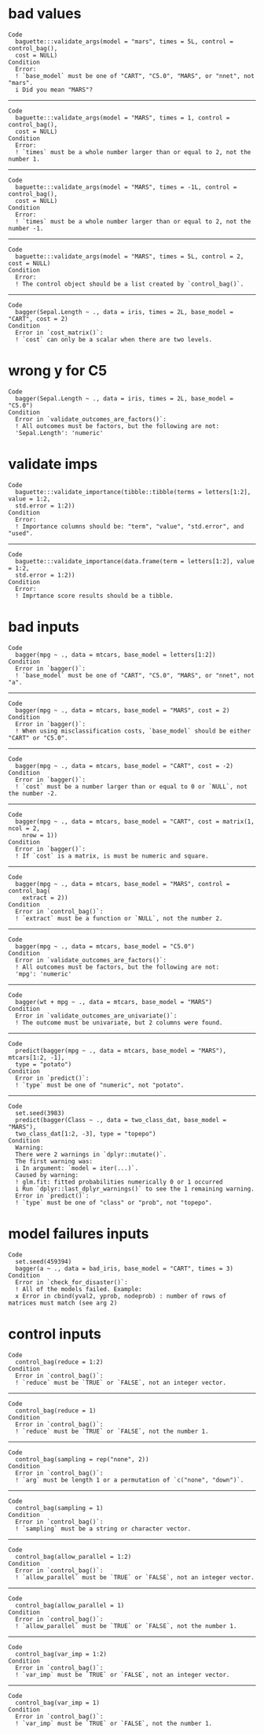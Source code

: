 # bad values

    Code
      baguette:::validate_args(model = "mars", times = 5L, control = control_bag(),
      cost = NULL)
    Condition
      Error:
      ! `base_model` must be one of "CART", "C5.0", "MARS", or "nnet", not "mars".
      i Did you mean "MARS"?

---

    Code
      baguette:::validate_args(model = "MARS", times = 1, control = control_bag(),
      cost = NULL)
    Condition
      Error:
      ! `times` must be a whole number larger than or equal to 2, not the number 1.

---

    Code
      baguette:::validate_args(model = "MARS", times = -1L, control = control_bag(),
      cost = NULL)
    Condition
      Error:
      ! `times` must be a whole number larger than or equal to 2, not the number -1.

---

    Code
      baguette:::validate_args(model = "MARS", times = 5L, control = 2, cost = NULL)
    Condition
      Error:
      ! The control object should be a list created by `control_bag()`.

---

    Code
      bagger(Sepal.Length ~ ., data = iris, times = 2L, base_model = "CART", cost = 2)
    Condition
      Error in `cost_matrix()`:
      ! `cost` can only be a scalar when there are two levels.

# wrong y for C5

    Code
      bagger(Sepal.Length ~ ., data = iris, times = 2L, base_model = "C5.0")
    Condition
      Error in `validate_outcomes_are_factors()`:
      ! All outcomes must be factors, but the following are not:
      'Sepal.Length': 'numeric'

# validate imps

    Code
      baguette:::validate_importance(tibble::tibble(terms = letters[1:2], value = 1:2,
      std.error = 1:2))
    Condition
      Error:
      ! Importance columns should be: "term", "value", "std.error", and "used".

---

    Code
      baguette:::validate_importance(data.frame(term = letters[1:2], value = 1:2,
      std.error = 1:2))
    Condition
      Error:
      ! Imprtance score results should be a tibble.

# bad inputs

    Code
      bagger(mpg ~ ., data = mtcars, base_model = letters[1:2])
    Condition
      Error in `bagger()`:
      ! `base_model` must be one of "CART", "C5.0", "MARS", or "nnet", not "a".

---

    Code
      bagger(mpg ~ ., data = mtcars, base_model = "MARS", cost = 2)
    Condition
      Error in `bagger()`:
      ! When using misclassification costs, `base_model` should be either "CART" or "C5.0".

---

    Code
      bagger(mpg ~ ., data = mtcars, base_model = "CART", cost = -2)
    Condition
      Error in `bagger()`:
      ! `cost` must be a number larger than or equal to 0 or `NULL`, not the number -2.

---

    Code
      bagger(mpg ~ ., data = mtcars, base_model = "CART", cost = matrix(1, ncol = 2,
        nrow = 1))
    Condition
      Error in `bagger()`:
      ! If `cost` is a matrix, is must be numeric and square.

---

    Code
      bagger(mpg ~ ., data = mtcars, base_model = "MARS", control = control_bag(
        extract = 2))
    Condition
      Error in `control_bag()`:
      ! `extract` must be a function or `NULL`, not the number 2.

---

    Code
      bagger(mpg ~ ., data = mtcars, base_model = "C5.0")
    Condition
      Error in `validate_outcomes_are_factors()`:
      ! All outcomes must be factors, but the following are not:
      'mpg': 'numeric'

---

    Code
      bagger(wt + mpg ~ ., data = mtcars, base_model = "MARS")
    Condition
      Error in `validate_outcomes_are_univariate()`:
      ! The outcome must be univariate, but 2 columns were found.

---

    Code
      predict(bagger(mpg ~ ., data = mtcars, base_model = "MARS"), mtcars[1:2, -1],
      type = "potato")
    Condition
      Error in `predict()`:
      ! `type` must be one of "numeric", not "potato".

---

    Code
      set.seed(3983)
      predict(bagger(Class ~ ., data = two_class_dat, base_model = "MARS"),
      two_class_dat[1:2, -3], type = "topepo")
    Condition
      Warning:
      There were 2 warnings in `dplyr::mutate()`.
      The first warning was:
      i In argument: `model = iter(...)`.
      Caused by warning:
      ! glm.fit: fitted probabilities numerically 0 or 1 occurred
      i Run `dplyr::last_dplyr_warnings()` to see the 1 remaining warning.
      Error in `predict()`:
      ! `type` must be one of "class" or "prob", not "topepo".

# model failures inputs

    Code
      set.seed(459394)
      bagger(a ~ ., data = bad_iris, base_model = "CART", times = 3)
    Condition
      Error in `check_for_disaster()`:
      ! All of the models failed. Example:
      x Error in cbind(yval2, yprob, nodeprob) : number of rows of matrices must match (see arg 2)

# control inputs

    Code
      control_bag(reduce = 1:2)
    Condition
      Error in `control_bag()`:
      ! `reduce` must be `TRUE` or `FALSE`, not an integer vector.

---

    Code
      control_bag(reduce = 1)
    Condition
      Error in `control_bag()`:
      ! `reduce` must be `TRUE` or `FALSE`, not the number 1.

---

    Code
      control_bag(sampling = rep("none", 2))
    Condition
      Error in `control_bag()`:
      ! `arg` must be length 1 or a permutation of `c("none", "down")`.

---

    Code
      control_bag(sampling = 1)
    Condition
      Error in `control_bag()`:
      ! `sampling` must be a string or character vector.

---

    Code
      control_bag(allow_parallel = 1:2)
    Condition
      Error in `control_bag()`:
      ! `allow_parallel` must be `TRUE` or `FALSE`, not an integer vector.

---

    Code
      control_bag(allow_parallel = 1)
    Condition
      Error in `control_bag()`:
      ! `allow_parallel` must be `TRUE` or `FALSE`, not the number 1.

---

    Code
      control_bag(var_imp = 1:2)
    Condition
      Error in `control_bag()`:
      ! `var_imp` must be `TRUE` or `FALSE`, not an integer vector.

---

    Code
      control_bag(var_imp = 1)
    Condition
      Error in `control_bag()`:
      ! `var_imp` must be `TRUE` or `FALSE`, not the number 1.

